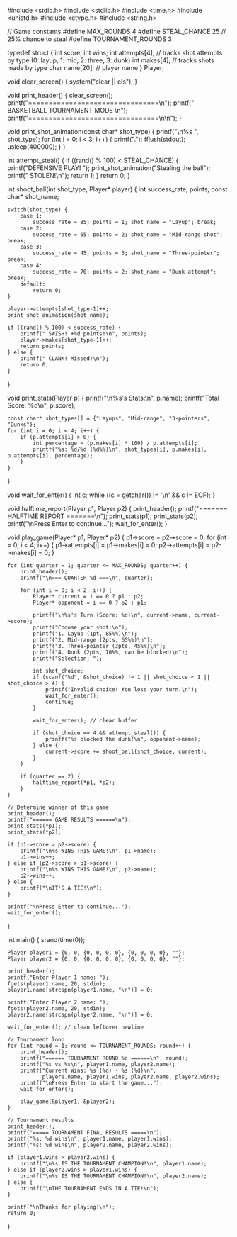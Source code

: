 #include <stdio.h>
#include <stdlib.h>
#include <time.h>
#include <unistd.h>
#include <ctype.h>
#include <string.h>

// Game constants
#define MAX_ROUNDS 4
#define STEAL_CHANCE 25  // 25% chance to steal
#define TOURNAMENT_ROUNDS 3

typedef struct {
    int score;
    int wins;
    int attempts[4];  // tracks shot attempts by type (0: layup, 1: mid, 2: three, 3: dunk)
    int makes[4];     // tracks shots made by type
    char name[20];    // player name
} Player;

void clear_screen() {
    system("clear || cls");
}

void print_header() {
    clear_screen();
    printf("================================\n");
    printf("   BASKETBALL TOURNAMENT MODE   \n");
    printf("================================\n\n");
}

void print_shot_animation(const char* shot_type) {
    printf("\n%s ", shot_type);
    for (int i = 0; i < 3; i++) {
        printf(".");
        fflush(stdout);
        usleep(400000);
    }
}

int attempt_steal() {
    if ((rand() % 100) < STEAL_CHANCE) {
        printf("DEFENSIVE PLAY! ");
        print_shot_animation("Stealing the ball");
        printf(" STOLEN!\n");
        return 1;
    }
    return 0;
}

int shoot_ball(int shot_type, Player* player) {
    int success_rate, points;
    const char* shot_name;

    switch(shot_type) {
        case 1:
            success_rate = 85; points = 1; shot_name = "Layup"; break;
        case 2:
            success_rate = 65; points = 2; shot_name = "Mid-range shot"; break;
        case 3:
            success_rate = 45; points = 3; shot_name = "Three-pointer"; break;
        case 4:
            success_rate = 70; points = 2; shot_name = "Dunk attempt"; break;
        default:
            return 0;
    }

    player->attempts[shot_type-1]++;
    print_shot_animation(shot_name);

    if ((rand() % 100) < success_rate) {
        printf(" SWISH! +%d points!\n", points);
        player->makes[shot_type-1]++;
        return points;
    } else {
        printf(" CLANK! Missed!\n");
        return 0;
    }
}

void print_stats(Player p) {
    printf("\n%s's Stats:\n", p.name);
    printf("Total Score: %d\n", p.score);

    const char* shot_types[] = {"Layups", "Mid-range", "3-pointers", "Dunks"};
    for (int i = 0; i < 4; i++) {
        if (p.attempts[i] > 0) {
            int percentage = (p.makes[i] * 100) / p.attempts[i];
            printf("%s: %d/%d (%d%%)\n", shot_types[i], p.makes[i], p.attempts[i], percentage);
        }
    }
}

void wait_for_enter() {
    int c;
    while ((c = getchar()) != '\n' && c != EOF);
}

void halftime_report(Player p1, Player p2) {
    print_header();
    printf("======= HALFTIME REPORT =======\n");
    print_stats(p1);
    print_stats(p2);
    printf("\nPress Enter to continue...");
    wait_for_enter();
}

void play_game(Player* p1, Player* p2) {
    p1->score = p2->score = 0;
    for (int i = 0; i < 4; i++) {
        p1->attempts[i] = p1->makes[i] = 0;
        p2->attempts[i] = p2->makes[i] = 0;
    }

    for (int quarter = 1; quarter <= MAX_ROUNDS; quarter++) {
        print_header();
        printf("\n=== QUARTER %d ===\n", quarter);

        for (int i = 0; i < 2; i++) {
            Player* current = i == 0 ? p1 : p2;
            Player* opponent = i == 0 ? p2 : p1;

            printf("\n%s's Turn (Score: %d)\n", current->name, current->score);
            printf("Choose your shot:\n");
            printf("1. Layup (1pt, 85%%)\n");
            printf("2. Mid-range (2pts, 65%%)\n");
            printf("3. Three-pointer (3pts, 45%%)\n");
            printf("4. Dunk (2pts, 70%%, can be blocked)\n");
            printf("Selection: ");

            int shot_choice;
            if (scanf("%d", &shot_choice) != 1 || shot_choice < 1 || shot_choice > 4) {
                printf("Invalid choice! You lose your turn.\n");
                wait_for_enter();
                continue;
            }

            wait_for_enter(); // clear buffer

            if (shot_choice == 4 && attempt_steal()) {
                printf("%s blocked the dunk!\n", opponent->name);
            } else {
                current->score += shoot_ball(shot_choice, current);
            }
        }

        if (quarter == 2) {
            halftime_report(*p1, *p2);
        }
    }

    // Determine winner of this game
    print_header();
    printf("====== GAME RESULTS ======\n");
    print_stats(*p1);
    print_stats(*p2);

    if (p1->score > p2->score) {
        printf("\n%s WINS THIS GAME!\n", p1->name);
        p1->wins++;
    } else if (p2->score > p1->score) {
        printf("\n%s WINS THIS GAME!\n", p2->name);
        p2->wins++;
    } else {
        printf("\nIT'S A TIE!\n");
    }

    printf("\nPress Enter to continue...");
    wait_for_enter();
}

int main() {
    srand(time(0));

    Player player1 = {0, 0, {0, 0, 0, 0}, {0, 0, 0, 0}, ""};
    Player player2 = {0, 0, {0, 0, 0, 0}, {0, 0, 0, 0}, ""};

    print_header();
    printf("Enter Player 1 name: ");
    fgets(player1.name, 20, stdin);
    player1.name[strcspn(player1.name, "\n")] = 0;

    printf("Enter Player 2 name: ");
    fgets(player2.name, 20, stdin);
    player2.name[strcspn(player2.name, "\n")] = 0;

    wait_for_enter(); // clean leftover newline

    // Tournament loop
    for (int round = 1; round <= TOURNAMENT_ROUNDS; round++) {
        print_header();
        printf("====== TOURNAMENT ROUND %d ======\n", round);
        printf("%s vs %s\n", player1.name, player2.name);
        printf("Current Wins: %s (%d) - %s (%d)\n",
               player1.name, player1.wins, player2.name, player2.wins);
        printf("\nPress Enter to start the game...");
        wait_for_enter();

        play_game(&player1, &player2);
    }

    // Tournament results
    print_header();
    printf("===== TOURNAMENT FINAL RESULTS =====\n");
    printf("%s: %d wins\n", player1.name, player1.wins);
    printf("%s: %d wins\n", player2.name, player2.wins);

    if (player1.wins > player2.wins) {
        printf("\n%s IS THE TOURNAMENT CHAMPION!\n", player1.name);
    } else if (player2.wins > player1.wins) {
        printf("\n%s IS THE TOURNAMENT CHAMPION!\n", player2.name);
    } else {
        printf("\nTHE TOURNAMENT ENDS IN A TIE!\n");
    }

    printf("\nThanks for playing!\n");
    return 0;
}

